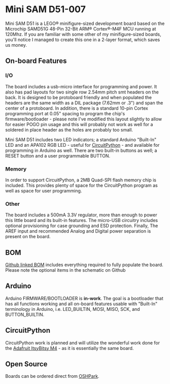 # Mini SAM D51-007
Mini SAM D51 is a LEGO® minifigure-sized development board based on the Microchip SAMD51G 48-Pin 32-Bit ARM® Cortex®-M4F MCU running at 120Mhz.  If you are familiar with some other of my minifigure-sized boards, you'll notice I managed to create this one in a 2-layer format, which saves us money.

## On-board Features


### I/O
The board includes a usb-micro interface for programming and power.   It also has pad layouts for two single row 2.54mm pitch smt headers on the back. It is designed to be protoboard friendly and when populated the headers are the same width as a DIL package (7.62mm or .3") and span the center of a protoboard.  In addition, there is a standard 10-pin Cortex programming port at 0.05" spacing to program the chip's firmware/bootloader - please note I've modified this layout slightly to allow for easier POGO pin usage and this will probably not work as well for a soldered in place header as the holes are probably too small.

Mini SAM D51 includes two LED indicators; a standard Arduino "Built-In" LED and an APA102 RGB LED - useful for [CircuitPython](https://github.com/adafruit/circuitpython) - and available for programming in Arduino as well.  There are two built-in buttons as well; a RESET button and a user programmable BUTTON.

### Memory
In order to support CircuitPython, a 2MB Quad-SPI flash memory chip is included.  This provides plenty of space for the CircuitPython program as well as space for user programming.

### Other
The board includes a 500mA 3.3V regulator, more than enough to power this little board and its built-in features.  The micro-USB circuitry includes optional provisioning for case grounding and ESD protection.  Finally, The AREF input and recommended Analog and Digital power separation is present on the board.

## BOM
[Github linked BOM](https://github.com/bwshockley/Mini-SAM-D51/blob/master/BOM/SAMD51-007) includes everything required to fully populate the board.  Please note the optional items in the schematic on Github

## Arduino
Arduino FIRMWARE/BOOTLOADER is **in-work**. The goal is a bootloader that has all functions working and all on-board features usable with "Built-In" terminology in Arduino, i.e. LED_BUILTIN, MOSI, MISO, SCK, and BUTTON_BUILTIN.

## CircuitPython
CircuitPython work is planned and will utilize the wonderful work done for the [Adafruit ItsyBitsy M4](https://www.adafruit.com/product/3800) - as it is essentially the same board.

## Open Source
Boards can be ordered direct from [OSHPark](https://oshpark.com/profiles/bwshockley).
